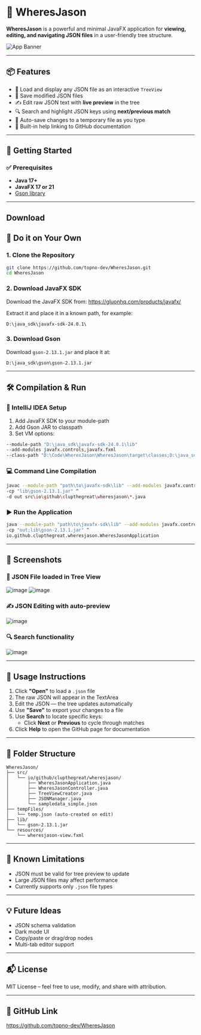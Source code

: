 # 🧭 WheresJason

**WheresJason** is a powerful and minimal JavaFX application for **viewing, editing, and navigating JSON files** in a user-friendly tree structure.

![App Banner](<!-- ADD BANNER IMAGE HERE -->)

---

## 📦 Features

- 📂 Load and display any JSON file as an interactive `TreeView`
- 💾 Save modified JSON files
- ✍️ Edit raw JSON text with **live preview** in the tree
- 🔍 Search and highlight JSON keys using **next/previous match**
- 📜 Auto-save changes to a temporary file as you type
- 📖 Built-in help linking to GitHub documentation

---

## 🚀 Getting Started

### ✅ Prerequisites

- **Java 17+**
- **JavaFX 17 or 21**
- [Gson library](https://github.com/google/gson)

---

## Download 

## 🔧 Do it on Your Own

### 1. Clone the Repository

```bash
git clone https://github.com/topno-dev/WheresJason.git
cd WheresJason
```

### 2. Download JavaFX SDK

Download the JavaFX SDK from:
https://gluonhq.com/products/javafx/

Extract it and place it in a known path, for example:
```
D:\java_sdk\javafx-sdk-24.0.1\
```

### 3. Download Gson

Download `gson-2.13.1.jar` and place it at:
```
D:\java_sdk\gson\gson-2.13.1.jar
```

---

## 🛠️ Compilation & Run

### 🧠 IntelliJ IDEA Setup

1. Add JavaFX SDK to your module-path
2. Add Gson JAR to classpath
3. Set VM options:

```bash
--module-path "D:\java_sdk\javafx-sdk-24.0.1\lib" 
--add-modules javafx.controls,javafx.fxml 
--class-path "D:\Code\WheresJason\WheresJason\target\classes;D:\java_sdk\gson\gson-2.13.1.jar"
```

### 💻 Command Line Compilation

```bash
javac --module-path "path\to\javafx-sdk\lib" --add-modules javafx.controls,javafx.fxml ^
-cp "lib\gson-2.13.1.jar" ^
-d out src\io\github\clupthegreat\wheresjason\*.java
```

### ▶️ Run the Application

```bash
java --module-path "path\to\javafx-sdk\lib" --add-modules javafx.controls,javafx.fxml ^
-cp "out;lib\gson-2.13.1.jar" ^
io.github.clupthegreat.wheresjason.WheresJasonApplication
```

---

## 📸 Screenshots

### 📁 JSON File loaded in Tree View
![image](https://github.com/user-attachments/assets/d4995540-ec22-43bf-82bb-0c904d8a8095)
![image](https://github.com/user-attachments/assets/9665f29b-2ce0-4fc2-907b-d2bedc97001c)


### ✍️ JSON Editing with auto-preview
![image](https://github.com/user-attachments/assets/2898b6ed-7077-4406-a692-171ee35ca80e)


### 🔍 Search functionality
![image](https://github.com/user-attachments/assets/d3dc3c1e-9a05-44ea-96a1-58a81dd8b5c5)


---

## 🧪 Usage Instructions

1. Click **"Open"** to load a `.json` file
2. The raw JSON will appear in the TextArea
3. Edit the JSON — the tree updates automatically
4. Use **"Save"** to export your changes to a file
5. Use **Search** to locate specific keys:
   - Click **Next** or **Previous** to cycle through matches
6. Click **Help** to open the GitHub page for documentation

---

## 🔐 Folder Structure

```
WheresJason/
├── src/
│   └── io/github/clupthegreat/wheresjason/
│       ├── WheresJasonApplication.java
│       ├── WheresJasonController.java
│       ├── TreeViewCreator.java
│       ├── JSONManager.java
│       └── sampledata_simple.json
├── tempFiles/
│   └── temp.json (auto-created on edit)
├── lib/
│   └── gson-2.13.1.jar
└── resources/
    └── wheresjason-view.fxml
```

---

## 🧠 Known Limitations

- JSON must be valid for tree preview to update
- Large JSON files may affect performance
- Currently supports only `.json` file types

---

## 💡 Future Ideas

- JSON schema validation
- Dark mode UI
- Copy/paste or drag/drop nodes
- Multi-tab editor support

---

## 📬 License

MIT License – feel free to use, modify, and share with attribution.

---

## 🔗 GitHub Link

https://github.com/topno-dev/WheresJason
